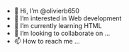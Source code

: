 - 👋 Hi, I’m @olivierb650
- 👀 I’m interested in Web development
- 🌱 I’m currently learning HTML
- 💞️ I’m looking to collaborate on ...
- 📫 How to reach me ...

<!---
olivierb650/olivierb650 is a ✨ special ✨ repository because its `README.md` (this file) appears on your GitHub profile.
You can click the Preview link to take a look at your changes.
--->
